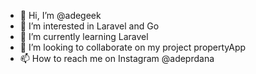 - 👋 Hi, I’m @adegeek
- 👀 I’m interested in Laravel and Go
- 🌱 I’m currently learning Laravel
- 💞️ I’m looking to collaborate on my project propertyApp
- 📫 How to reach me on Instagram @adeprdana

<!---
adegeek/adegeek is a ✨ special ✨ repository because its `README.md` (this file) appears on your GitHub profile.
You can click the Preview link to take a look at your changes.
--->
